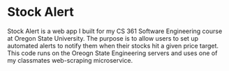 # Stock Alert


Stock Alert is a web app I built for my CS 361 Software Engineering course at Oregon State University. 
The purpose is to allow users to set up automated alerts to notify them when their stocks hit a given price target.
This code runs on the Oreogn State Engineering servers and uses one of my classmates web-scraping microservice.

